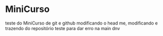 # MiniCurso
teste do MiniCurso de git e github
modificando o head me, modificando e trazendo do repositório
teste para dar erro na main dnv
